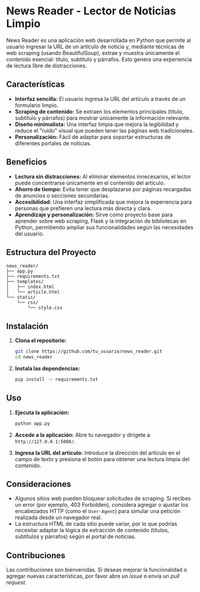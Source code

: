 # News Reader - Lector de Noticias Limpio

News Reader es una aplicación web desarrollada en Python que permite al usuario ingresar la URL de un artículo de noticia y, mediante técnicas de web scraping (usando BeautifulSoup), extrae y muestra únicamente el contenido esencial: título, subtítulo y párrafos. Esto genera una experiencia de lectura libre de distracciones.

## Características

- **Interfaz sencilla:** El usuario ingresa la URL del artículo a través de un formulario limpio.
- **Scraping de contenido:** Se extraen los elementos principales (título, subtítulo y párrafos) para mostrar únicamente la información relevante.
- **Diseño minimalista:** Una interfaz limpia que mejora la legibilidad y reduce el "ruido" visual que pueden tener las páginas web tradicionales.
- **Personalización:** Fácil de adaptar para soportar estructuras de diferentes portales de noticias.

## Beneficios

- **Lectura sin distracciones:** Al eliminar elementos innecesarios, el lector puede concentrarse únicamente en el contenido del artículo.
- **Ahorro de tiempo:** Evita tener que desplazarse por páginas recargadas de anuncios o secciones secundarias.
- **Accesibilidad:** Una interfaz simplificada que mejora la experiencia para personas que prefieren una lectura más directa y clara.
- **Aprendizaje y personalización:** Sirve como proyecto base para aprender sobre web scraping, Flask y la integración de bibliotecas en Python, permitiendo ampliar sus funcionalidades según las necesidades del usuario.

## Estructura del Proyecto

```
news_reader/
├── app.py
├── requirements.txt
├── templates/
│   ├── index.html
│   └── article.html
└── static/
    └── css/
        └── style.css
```

## Instalación

1. **Clona el repositorio:**
   ```bash
   git clone https://github.com/tu_usuario/news_reader.git
   cd news_reader
   ```

2. **Instala las dependencias:**
   ```bash
   pip install -r requirements.txt
   ```

## Uso

1. **Ejecuta la aplicación:**
   ```bash
   python app.py
   ```

2. **Accede a la aplicación:**
   Abre tu navegador y dirígete a `http://127.0.0.1:5000/`.

3. **Ingresa la URL del artículo:**
   Introduce la dirección del artículo en el campo de texto y presiona el botón para obtener una lectura limpia del contenido.

## Consideraciones

- Algunos sitios web pueden bloquear solicitudes de scraping. Si recibes un error (por ejemplo, 403 Forbidden), considera agregar o ajustar los encabezados HTTP (como el `User-Agent`) para simular una petición realizada desde un navegador real.
- La estructura HTML de cada sitio puede variar, por lo que podrías necesitar adaptar la lógica de extracción de contenido (títulos, subtítulos y párrafos) según el portal de noticias.

## Contribuciones

Las contribuciones son bienvenidas. Si deseas mejorar la funcionalidad o agregar nuevas características, por favor abre un _issue_ o envía un _pull request_.